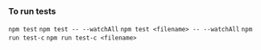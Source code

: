 ### To run tests
`npm test`
`npm test -- --watchAll`
`npm test <filename> -- --watchAll`
`npm run test-c`
`npm run test-c <filename>`